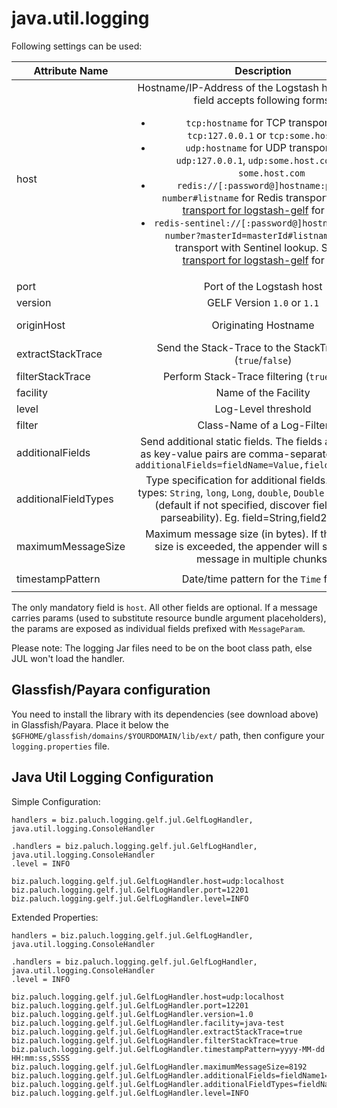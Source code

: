 java.util.logging
=========

Following settings can be used:

| Attribute Name    | Description                          | Default |
| ----------------- |:------------------------------------:|:-------:|
| host              | Hostname/IP-Address of the Logstash host. The `host` field accepts following forms: <ul><li>`tcp:hostname` for TCP transport, e. g. `tcp:127.0.0.1` or `tcp:some.host.com` </li><li>`udp:hostname` for UDP transport, e. g. `udp:127.0.0.1`, `udp:some.host.com` or just `some.host.com`  </li><li>`redis://[:password@]hostname:port/db-number#listname` for Redis transport. See [Redis transport for logstash-gelf](../redis.html) for details. </li><li>`redis-sentinel://[:password@]hostname:port/db-number?masterId=masterId#listname` for Redis transport with Sentinel lookup. See [Redis transport for logstash-gelf](../redis.html) for details. </li></ul> | none | 
| port              | Port of the Logstash host  | `12201` |
| version           | GELF Version `1.0` or `1.1` | `1.0` |
| originHost        | Originating Hostname  | FQDN Hostname |
| extractStackTrace | Send the Stack-Trace to the StackTrace field (`true`/`false`)  | `false` |
| filterStackTrace  | Perform Stack-Trace filtering (`true`/`false`)| `false` |
| facility          | Name of the Facility  | `logstash-gelf` |
| level             | Log-Level threshold | `INFO` |
| filter            | Class-Name of a Log-Filter  | none |
| additionalFields  | Send additional static fields. The fields are specified as key-value pairs are comma-separated. Example: `additionalFields=fieldName=Value,fieldName2=Value2` | none |
| additionalFieldTypes | Type specification for additional fields. Supported types: `String`, `long`, `Long`, `double`, `Double` and `discover` (default if not specified, discover field type on parseability). Eg. field=String,field2=double | `discover` for all additional fields |
| maximumMessageSize| Maximum message size (in bytes). If the message size is exceeded, the appender will submit the message in multiple chunks. | `8192` |
| timestampPattern  | Date/time pattern for the `Time` field| `yyyy-MM-dd HH:mm:ss,SSSS` |

The only mandatory field is `host`. All other fields are optional. 
If a message carries params (used to substitute resource bundle argument placeholders), 
the params are exposed as individual fields prefixed with `MessageParam`.

Please note: The logging Jar files need to be on the boot class path, else JUL won't load the handler. 

Glassfish/Payara configuration
-------------
You need to install the library with its dependencies (see download above) in Glassfish/Payara. Place it below the `$GFHOME/glassfish/domains/$YOURDOMAIN/lib/ext/` path, then configure your `logging.properties` file.

Java Util Logging Configuration
--------------

Simple Configuration:

    handlers = biz.paluch.logging.gelf.jul.GelfLogHandler, java.util.logging.ConsoleHandler

    .handlers = biz.paluch.logging.gelf.jul.GelfLogHandler, java.util.logging.ConsoleHandler
    .level = INFO

    biz.paluch.logging.gelf.jul.GelfLogHandler.host=udp:localhost
    biz.paluch.logging.gelf.jul.GelfLogHandler.port=12201
    biz.paluch.logging.gelf.jul.GelfLogHandler.level=INFO

Extended Properties:

    handlers = biz.paluch.logging.gelf.jul.GelfLogHandler, java.util.logging.ConsoleHandler

    .handlers = biz.paluch.logging.gelf.jul.GelfLogHandler, java.util.logging.ConsoleHandler
    .level = INFO

    biz.paluch.logging.gelf.jul.GelfLogHandler.host=udp:localhost
    biz.paluch.logging.gelf.jul.GelfLogHandler.port=12201
    biz.paluch.logging.gelf.jul.GelfLogHandler.version=1.0
    biz.paluch.logging.gelf.jul.GelfLogHandler.facility=java-test
    biz.paluch.logging.gelf.jul.GelfLogHandler.extractStackTrace=true
    biz.paluch.logging.gelf.jul.GelfLogHandler.filterStackTrace=true
    biz.paluch.logging.gelf.jul.GelfLogHandler.timestampPattern=yyyy-MM-dd HH:mm:ss,SSSS
    biz.paluch.logging.gelf.jul.GelfLogHandler.maximumMessageSize=8192
    biz.paluch.logging.gelf.jul.GelfLogHandler.additionalFields=fieldName1=fieldValue1,fieldName2=fieldValue2
    biz.paluch.logging.gelf.jul.GelfLogHandler.additionalFieldTypes=fieldName1=String,fieldName2=Double,fieldName3=Long
    biz.paluch.logging.gelf.jul.GelfLogHandler.level=INFO
